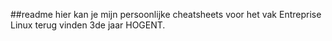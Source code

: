 ##readme
hier kan je mijn persoonlijke cheatsheets voor het vak Entreprise Linux terug vinden 3de jaar HOGENT.
